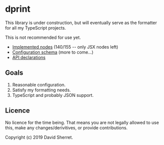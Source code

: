 # dprint

This library is under construction, but will eventually serve as the formatter for all my TypeScript projects.

This is not recommended for use yet.

* [Implemented nodes](implemented-nodes.md) (140/155 -- only JSX nodes left)
* [Configuration schema](schema/dprint.schema.json) (more to come...)
* [API declarations](lib/dprint.d.ts)

## Goals

1. Reasonable configuration.
2. Satisfy my formatting needs.
3. TypeScript and probably JSON support.

## Licence

No licence for the time being. That means you are not legally allowed to use this, make any changes/derivitives, or provide contributions.

Copyright (c) 2019 David Sherret.
